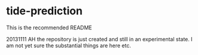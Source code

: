 tide-prediction
===============

This is the recommended README

20131111 AH the repository is just created and still in an experimental state.
I am not yet sure the substantial things are here etc.
